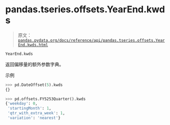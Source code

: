 # pandas.tseries.offsets.YearEnd.kwds

> 原文：[`pandas.pydata.org/docs/reference/api/pandas.tseries.offsets.YearEnd.kwds.html`](https://pandas.pydata.org/docs/reference/api/pandas.tseries.offsets.YearEnd.kwds.html)

```py
YearEnd.kwds
```

返回偏移量的额外参数字典。

示例

```py
>>> pd.DateOffset(5).kwds
{} 
```

```py
>>> pd.offsets.FY5253Quarter().kwds
{'weekday': 0,
 'startingMonth': 1,
 'qtr_with_extra_week': 1,
 'variation': 'nearest'} 
```
